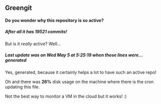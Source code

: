 ## Greengit

#### Do you wonder why this repository is so active?

##### After all it has 19521 commits!

But is it *really* active? Well...

##### Last update was on Wed May 5 at 5:25:19 when those lines were... generated

Yes, generated, because it certainly helps a lot to have such an active repo!

Oh and there was **26%** disk usage on the machine
where there is the cron updating this file.

Not the best way to monitor a VM in the cloud but it works! :)

